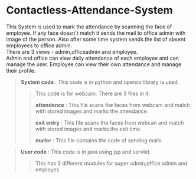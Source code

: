# Contactless-Attendance-System

This System is used to mark the attendance by scanning the face of employee. If any face doesn't match it sends the mail to office admin with image of the person. Also after some time system sends the list of absent employees to office admin.  
There are 3 views - admin,officeadmin and employee.  
Admin and office can view daily attendance of each employee and can manage the user.
Employee can view their own attendance and manage their profile.

> **System code** : This code is in python and opencv library is used.
>> This code is for webcam. There are 3 files in it.
>> 
>> **attendence** : This file scans the faces from webcam and match with stored images and marks the attendance.
>> 
>> **exit entry** : This file scans the faces from webcan and match with stored images and marks the exit time.
>> 
>> **mailer** : This file contains the code of sending mails.

> **User code** : This code is in java using jsp and servlet.
>> This has 3 different modules for super admin,office admin and employes
